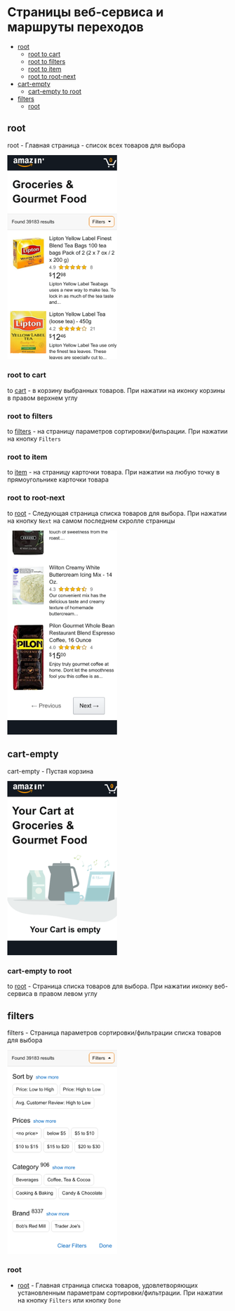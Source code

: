 # Страницы веб-сервиса и маршруты переходов

<!-- vim-markdown-toc Redcarpet -->

* [root](#root)
    * [root to cart](#root-to-cart)
    * [root to filters](#root-to-filters)
    * [root to item](#root-to-item)
    * [root to root-next](#root-to-root-next)
* [cart-empty](#cart-empty)
    * [cart-empty to root](#cart-empty-to-root)
* [filters](#filters)
    * [root](#root)

<!-- vim-markdown-toc -->

## root

root - Главная страница - список всех товаров для выбора

<kbd><img width="250px" src="/assets/root.png"></kbd>

### root to cart

to [cart](#cart-empty) - в корзину выбранных товаров. При нажатии на иконку корзины в правом верхнем углу

### root to filters

to [filters](#filters) - на страницу параметров сортировки/фильрации. При нажатии на кнопку `Filters`

### root to item

to [item](#item) - на страницу карточки товара. При нажатии на любую точку в прямоугольнике карточки товара

### root to root-next

to [root](#root) - Следующая страница списка товаров для выбора. При нажатии на кнопку `Next` на самом последнем скролле страницы

<kbd><img width="250px" src="/assets/root-next.png"></kbd>



## cart-empty

cart-empty - Пустая корзина

<kbd><img width="250px" src="/assets/cart-empty.png"></kbd>

### cart-empty to root

to [root](#root) - Страница списка товаров для выбора. При нажатии иконку веб-сервиса в правом левом углу 



## filters

filters - Страница параметров сортировки/фильтрации списка товаров для выбора

<kbd><img width="250px" src="/assets/filters.png"></kbd>

### root

- [root](#root) - Главная страница списка товаров, удовлетворяющих установленным параметрам сортировки/фильтрации. При нажатии на кнопку `Filters` или кнопку `Done`
